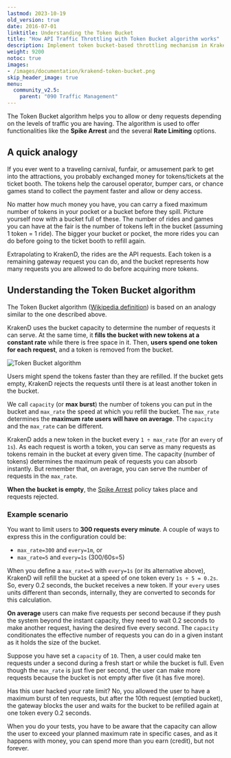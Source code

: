 ```yaml
---
lastmod: 2023-10-19
old_version: true
date: 2016-07-01
linktitle: Understanding the Token Bucket
title: "How API Traffic Throttling with Token Bucket algorithm works"
description: Implement token bucket-based throttling mechanism in KrakenD API Gateway to control API access rates and prevent abuse
weight: 9200
notoc: true
images:
- /images/documentation/krakend-token-bucket.png
skip_header_image: true
menu:
  community_v2.5:
    parent: "090 Traffic Management"
---
```


The Token Bucket algorithm helps you to allow or deny requests depending on the levels of traffic you are having. The algorithm is used to offer functionalities like the **Spike Arrest** and the several **Rate Limiting** options.

## A quick analogy

If you ever went to a traveling carnival, funfair, or amusement park to get into the attractions, you probably exchanged money for tokens/tickets at the ticket booth. The tokens help the carousel operator, bumper cars, or chance games stand to collect the payment faster and allow or deny access.

No matter how much money you have, you can carry a fixed maximum number of tokens in your pocket or a bucket before they spill. Picture yourself now with a bucket full of these. The number of rides and games you can have at the fair is the number of tokens left in the bucket (assuming 1 token = 1 ride). The bigger your bucket or pocket, the more rides you can do before going to the ticket booth to refill again.

Extrapolating to KrakenD, the rides are the API requests. Each token is a remaining gateway request you can do, and the bucket represents how many requests you are allowed to do before acquiring more tokens.

## Understanding the Token Bucket algorithm
The Token Bucket algorithm ([Wikipedia definition](https://en.wikipedia.org/wiki/Token_bucket)) is based on an analogy similar to the one described above.

KrakenD uses the bucket capacity to determine the number of requests it can serve. At the same time, it **fills the bucket with new tokens at a constant rate** while there is free space in it. Then, **users spend one token for each request**, and a token is removed from the bucket.

![Token Bucket algorithm](/images/documentation/krakend-token-bucket.png)

Users might spend the tokens faster than they are refilled. If the bucket gets empty, KrakenD rejects the requests until there is at least another token in the bucket.

We call `capacity` (or **max burst**) the number of tokens you can put in the bucket and `max_rate` the speed at which you refill the bucket. The `max_rate` determines the **maximum rate users will have on average**. The `capacity` and the `max_rate` can be different.

KrakenD adds a new token in the bucket every `1 ÷ max_rate` (for an `every` of `1s`). As each request is worth a token, you can serve as many requests as tokens remain in the bucket at every given time. The capacity (number of tokens) determines the maximum peak of requests you can absorb instantly. But remember that, on average, you can serve the number of requests in the `max_rate`.

**When the bucket is empty**, the [Spike Arrest](/docs/v2.5/throttling/spike-arrest/) policy takes place and requests rejected.

### Example scenario
You want to limit users to **300 requests every minute**. A couple of ways to express this in the configuration could be:

- `max_rate=300` and `every=1m`, or
- `max_rate=5` and `every=1s` (300/60s=5)

When you define a `max_rate=5` with `every=1s` (or its alternative above), KrakenD will refill the bucket at a speed of one token every `1s ÷ 5 = 0.2s`. So, every 0.2 seconds, the bucket receives a new token. If your `every` uses units different than seconds, internally, they are converted to seconds for this calculation.

**On average** users can make five requests per second because if they push the system beyond the instant capacity, they need to wait 0.2 seconds to make another request, having the desired five every second. The `capacity` conditionates the effective number of requests you can do in a given instant as it holds the size of the bucket.

Suppose you have set a `capacity` of `10`. Then, a user could make ten requests under a second during a fresh start or while the bucket is full. Even though the `max_rate` is just five per second, the user can make more requests because the bucket is not empty after five (it has five more).

Has this user hacked your rate limit? No, you allowed the user to have a maximum burst of ten requests, but after the 10th request (emptied bucket), the gateway blocks the user and waits for the bucket to be refilled again at one token every 0.2 seconds.

When you do your tests, you have to be aware that the capacity can allow the user to exceed your planned maximum rate in specific cases, and as it happens with money, you can spend more than you earn (credit), but not forever.